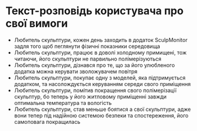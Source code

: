 # Текст-розповідь користувача про свої вимоги

- Любитель скульптури, кожен день заходить в додаток SculpMonitor задля того щоб пеглянути фізичні показники середовища
- Любитель скульптури, працює в доволі холодному примищені, тож читаючи, його скульптури не парвильно полімерізуються
- Любитель скульптури, дізнався про те, що за його улюбленого додатка можна керувати зволожувачем повітря
- Любитель скульптури, покупає одну з моделей, яка підтримується додатком, та насолождується керуванням середи свого приміщення
- Любитель скульптури, помітив покращення свого полімерізації скульптур, бо теперь у його житловому приміщенні завжди оптимальна температура та вологість
- Любитель скульптури, став меньше боятися а свої скульптури, адже вони тепер під надійною системою безпеки та спостереження, його самоповага покращилась